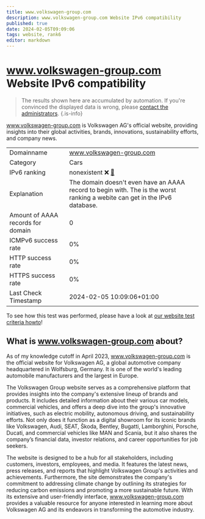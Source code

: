 ```yaml
---
title: www.volkswagen-group.com
description: www.volkswagen-group.com Website IPv6 compatibility
published: true
date: 2024-02-05T09:09:06
tags: website, rank6
editor: markdown
---
```


# www.volkswagen-group.com Website IPv6 compatibility

> The results shown here are accumulated by automation. If you're convinced the displayed data is wrong, please [contact the administrators](/howto/chat). 
{.is-info}

www.volkswagen-group.com is Volkswagen AG's official website, providing insights into their global activities, brands, innovations, sustainability efforts, and company news.


|   |   |
| - | - |
| Domainname | www.volkswagen-group.com
| Category | Cars |
| IPv6 ranking | nonexistent :x: [🔗](/howto/ranking) |
| Explanation | The domain doesn't even have an AAAA record to begin with. The is the worst ranking a webite can get in the IPv6 database. |
| Amount of AAAA records for domain | 0 |
| ICMPv6 success rate | 0%|
| HTTP success rate | 0% |
| HTTPS success rate | 0% |
| Last Check Timestamp | 2024-02-05 10:09:06+01:00 |

To see how this test was performed, please have a look at [our website test criteria howto](/howto/testcriteria/website)!


## What is www.volkswagen-group.com about?
As of my knowledge cutoff in April 2023, www.volkswagen-group.com is the official website for Volkswagen AG, a global automotive company headquartered in Wolfsburg, Germany. It is one of the world's leading automobile manufacturers and the largest in Europe.

The Volkswagen Group website serves as a comprehensive platform that provides insights into the company's extensive lineup of brands and products. It includes detailed information about their various car models, commercial vehicles, and offers a deep dive into the group's innovative initiatives, such as electric mobility, autonomous driving, and sustainability efforts. Not only does it function as a digital showroom for its iconic brands like Volkswagen, Audi, SEAT, Škoda, Bentley, Bugatti, Lamborghini, Porsche, Ducati, and commercial vehicles like MAN and Scania, but it also shares the company’s financial data, investor relations, and career opportunities for job seekers.

The website is designed to be a hub for all stakeholders, including customers, investors, employees, and media. It features the latest news, press releases, and reports that highlight Volkswagen Group's activities and achievements. Furthermore, the site demonstrates the company's commitment to addressing climate change by outlining its strategies for reducing carbon emissions and promoting a more sustainable future. With its extensive and user-friendly interface, www.volkswagen-group.com provides a valuable resource for anyone interested in learning more about Volkswagen AG and its endeavors in transforming the automotive industry.


